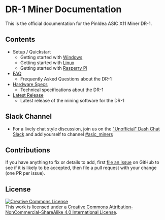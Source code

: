 # DR-1 Miner Documentation

This is the official documentation for the PinIdea ASIC X11 Miner DR-1.

## Contents

- Setup / Quickstart
    - Getting started with [Windows](setup-win.md)
    - Getting started with [Linux](setup-linux.md)
    - Getting started with [Rasperry Pi](setup-rpi.md)
- [FAQ](FAQ.md)
    - Frequently Asked Questions about the DR-1
- [Hardware Specs](Specs.md)
    - Technical specifications about the DR-1
- [Latest Release](https://github.com/PinIdea/ASIC-X11-Miner/releases)
    - Latest release of the mining software for the DR-1

## Slack Channel

- For a lively chat style discussion, join us on the ["Unofficial" Dash Chat Slack](https://digitalcash.signup.team/) and add yourself to channel [#asic_miners](https://digitalcash.slack.com/archives/asic_miners)

## Contributions

If you have anything to fix or details to add, first [file an issue](https://github.com/PinIdea/ASIC-X11-Miner/issues) on GitHub to see if it is likely to be accepted, then file a pull request with your change (one PR per issue).

## License

<a rel="license" href="http://creativecommons.org/licenses/by-nc-sa/4.0/"><img alt="Creative Commons License" style="border-width:0" src="https://i.creativecommons.org/l/by-nc-sa/4.0/88x31.png" /></a><br />This work is licensed under a <a rel="license" href="http://creativecommons.org/licenses/by-nc-sa/4.0/">Creative Commons Attribution-NonCommercial-ShareAlike 4.0 International License</a>.
